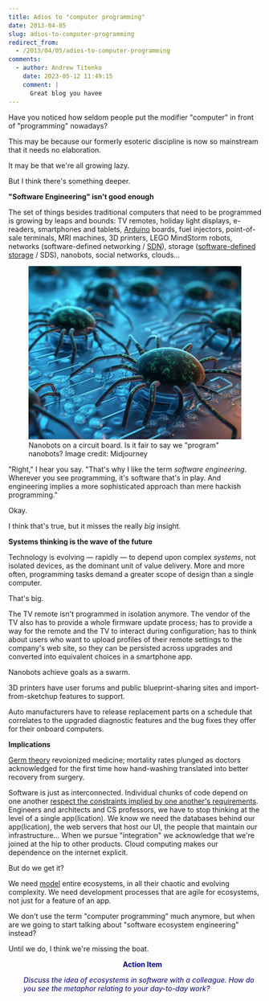 ```yaml
---
title: Adios to "computer programming"
date: 2013-04-05
slug: adios-to-computer-programming
redirect_from:
  - /2013/04/05/adios-to-computer-programming
comments:
  - author: Andrew Titenko
    date: 2023-05-12 11:49:15
    comment: |
      Great blog you havee
---
```

Have you noticed how seldom people put the modifier "computer" in front of "programming" nowadays?

This may be because our formerly esoteric discipline is now so mainstream that it needs no elaboration.

It may be that we're all growing lazy.

But I think there's something deeper.

<strong>"Software Engineering" isn't good enough</strong>

The set of things besides traditional computers that need to be programmed is growing by leaps and bounds: TV remotes, holiday light displays, e-readers, smartphones and tablets, <a class="zem_slink" title="Arduino" href="http://arduino.cc" target="_blank" rel="homepage">Arduino</a> boards, fuel injectors, point-of-sale terminals, MRI machines, 3D printers, LEGO MindStorm robots, networks (software-defined networking / <a title="Software-defined networking" href="http://en.wikipedia.org/wiki/Software-defined_networking" target="_blank" rel="wikipedia">SDN</a>), storage (<a title="Software defined storage" href="http://en.wikipedia.org/wiki/Software_defined_storage" target="_blank" rel="wikipedia">software-defined storage</a> / SDS), nanobots, social networks, clouds...

<figure><img src="assets/nanobots.jpg" /><figcaption>Nanobots on a circuit board. Is it fair to say we "program" nanobots? Image credit: Midjourney</figcaption></figure>

"Right," I hear you say. "That's why I like the term <em>software engineering</em>. Wherever you see programming, it's software that's in play. And engineering implies a more sophisticated approach than mere hackish programming."

Okay.

I think that's true, but it misses the really <em>big</em> insight.

<strong>Systems thinking is the wave of the future</strong>

Technology is evolving &mdash; rapidly &mdash; to depend upon complex <em>systems</em>, not isolated devices, as the dominant unit of value delivery. More and more often, programming tasks demand a greater scope of design than a single computer.

That's big.

The TV remote isn't programmed in isolation anymore. The vendor of the TV also has to provide a whole firmware update process; has to provide a way for the remote and the TV to interact during configuration; has to think about users who want to upload profiles of their remote settings to the company's web site, so they can be persisted across upgrades and converted into equivalent choices in a smartphone app.

Nanobots achieve goals as a swarm.

3D printers have user forums and public blueprint-sharing sites and import-from-sketchup features to support.

Auto manufacturers have to release replacement parts on a schedule that correlates to the upgraded diagnostic features and the bug fixes they offer for their onboard computers.

<strong>Implications</strong>

<a title="History of Germ Theory" href="http://www.sciencemuseum.org.uk/broughttolife/techniques/germtheory.aspx" target="_blank">Germ theory</a> revoionized medicine; mortality rates plunged as doctors acknowledged for the first time how hand-washing translated into better recovery from surgery.

Software is just as interconnected. Individual chunks of code depend on one another <a title="The 8th Characteristic" href="designing-an-apex-predator.md">respect the constraints implied by one another's requirements</a>. Engineers and architects and CS professors, we have to stop thinking at the level of a single app(lication). We know we need the databases behind our app(lication), the web servers that host our UI, the people that maintain our infrastructure... When we pursue "integration" we acknowledge that we're joined at the hip to other products. Cloud computing makes our dependence on the internet explicit.

But do we get it?

We need <a title="Metrics, Plumb Lines, and System Thinking" href="why-mental-models-matter.md">model</a> entire ecosystems, in all their chaotic and evolving complexity. We need development processes that are agile for ecosystems, not just for a feature of an app.

We don't use the term "computer programming" much anymore, but when are we going to start talking about "software ecosystem engineering" instead?

Until we do, I think we're missing the boat.
<p style="padding-left:30px;text-align:center;"><strong><span style="color:#000080;">Action Item</span></strong></p>
<p style="padding-left:30px;"><span style="color:#000080;"><em>Discuss the idea of ecosystems in software with a colleague. How do you see the metaphor relating to your day-to-day work?</em></span></p>
